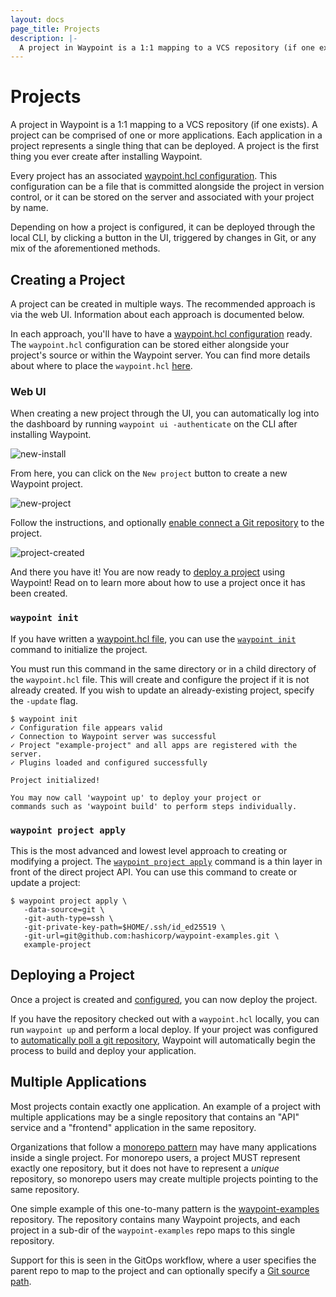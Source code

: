 ```yaml
---
layout: docs
page_title: Projects
description: |-
  A project in Waypoint is a 1:1 mapping to a VCS repository (if one exists). A project can be comprised of one or more applications. Each application in a project represents a single thing that can be deployed.
---
```


# Projects

A project in Waypoint is a 1:1 mapping to a VCS repository (if one exists).
A project can be comprised of one or more applications. Each application in
a project represents a single thing that can be deployed. A project is the
first thing you ever create after installing Waypoint.

Every project has an associated [waypoint.hcl configuration](../docs/waypoint-hcl).
This configuration can be a file that is committed alongside the project
in version control, or it can be stored on the server and associated with
your project by name.

Depending on how a project is configured, it can be deployed through the
local CLI, by clicking a button in the UI, triggered by changes in Git, or any
mix of the aforementioned methods.

## Creating a Project

A project can be created in multiple ways. The recommended approach is
via the web UI. Information about each approach is documented below.

In each approach, you'll have to have a [waypoint.hcl configuration](../docs/waypoint-hcl)
ready. The `waypoint.hcl` configuration can be stored either alongside
your project's source or within the Waypoint server. You can find more
details about where to place the `waypoint.hcl` [here](../docs/waypoint-hcl#waypoint-hcl-location).

### Web UI

When creating a new project through the UI, you can automatically log into the
dashboard by running `waypoint ui -authenticate` on the CLI after installing Waypoint.

![new-install](/img/new-waypoint-install-ui.png)

From here, you can click on the `New project` button to create a new Waypoint
project.

![new-project](/img/new-waypoint-project.png)

Follow the instructions, and optionally [enable connect a Git repository](../docs/projects/git)
to the project.

![project-created](/img/waypoint-project-created.png)

And there you have it! You are now ready to [deploy a project](#deploying-a-project)
using Waypoint! Read on to learn more about how to use a project once it has been
created.

### `waypoint init`

If you have written a [waypoint.hcl file](../docs/waypoint-hcl), you can
use the [`waypoint init`](../commands/init) command to initialize the project.

You must run this command in the same directory or in a child directory of
the `waypoint.hcl` file. This will create and configure the project if it is
not already created. If you wish to update an already-existing project,
specify the `-update` flag.

```shell-session
$ waypoint init
✓ Configuration file appears valid
✓ Connection to Waypoint server was successful
✓ Project "example-project" and all apps are registered with the server.
✓ Plugins loaded and configured successfully

Project initialized!

You may now call 'waypoint up' to deploy your project or
commands such as 'waypoint build' to perform steps individually.
```

### `waypoint project apply`

This is the most advanced and lowest level approach to creating or modifying
a project. The [`waypoint project apply`](../commands/project-apply) command
is a thin layer in front of the direct project API. You can use this command
to create or update a project:

```
$ waypoint project apply \
   -data-source=git \
   -git-auth-type=ssh \
   -git-private-key-path=$HOME/.ssh/id_ed25519 \
   -git-url=git@github.com:hashicorp/waypoint-examples.git \
   example-project
```

## Deploying a Project

Once a project is created and [configured](../docs/waypoint-hcl), you
can now deploy the project.

If you have the repository checked out with a `waypoint.hcl` locally,
you can run `waypoint up` and perform a local deploy. If your project was
configured to [automatically poll a git repository](../docs/projects/git), Waypoint
will automatically begin the process to build and deploy your application.

## Multiple Applications

Most projects contain exactly one application. An example of a project
with multiple applications may be a single repository that contains an
"API" service and a "frontend" application in the same repository.

Organizations that follow a
[monorepo pattern](https://en.wikipedia.org/wiki/Monorepo) may have many
applications inside a single project. For monorepo users, a project MUST
represent exactly one repository, but it does not have to represent a
_unique_ repository, so monorepo users may create multiple projects pointing
to the same repository.

One simple example of this one-to-many pattern is the [waypoint-examples](https://github.com/hashicorp/waypoint-examples/)
repository. The repository contains many Waypoint projects, and each project
in a sub-dir of the `waypoint-examples` repo maps to this single repository.

Support for this is seen in the GitOps workflow, where a user specifies
the parent repo to map to the project and can optionally specify
a [Git source path](../commands/project-apply#git-path).
